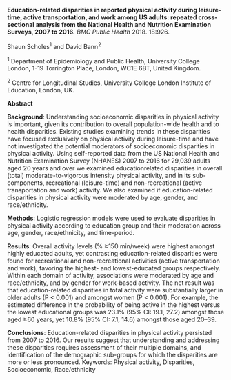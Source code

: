 **Education-related disparities in reported physical activity during leisure-time, active transportation, and work among US adults:
repeated cross-sectional analysis from the National Health and Nutrition Examination
Surveys, 2007 to 2016.** *BMC Public Health* 2018. 18:926.

Shaun Scholes<sup>1</sup> and David Bann<sup>2<sup>
  
<sup>1</sup> Department of Epidemiology and Public Health, University College London, 1-19 Torrington Place, London, WC1E 6BT, United Kingdom.

<sup>2</sup> Centre for Longitudinal Studies, University College London Institute of Education, London, UK.

**Abstract**

**Background**: Understanding socioeconomic disparities in physical activity is important, given its contribution to
overall population-wide health and to health disparities. Existing studies examining trends in these disparities have
focused exclusively on physical activity during leisure-time and have not investigated the potential moderators of
socioeconomic disparities in physical activity. Using self-reported data from the US National Health and Nutrition
Examination Survey (NHANES) 2007 to 2016 for 29,039 adults aged 20 years and over we examined educationrelated
disparities in overall (total) moderate-to-vigorous intensity physical activity, and in its sub-components,
recreational (leisure-time) and non-recreational (active transportation and work) activity. We also examined if
education-related disparities in physical activity were moderated by age, gender, and race/ethnicity.

**Methods**: Logistic regression models were used to evaluate disparities in physical activity according to education
group and their moderation across age, gender, race/ethnicity, and time-period.

**Results**: Overall activity levels (% ≥150 min/week) were highest amongst highly educated adults, yet contrasting
education-related disparities were found for recreational and non-recreational activities (active transportation and
work), favoring the highest- and lowest-educated groups respectively. Within each domain of activity, associations
were moderated by age and race/ethnicity, and by gender for work-based activity. The net result was that
education-related disparities in total activity were substantially larger in older adults (P < 0.001) and amongst
women (P < 0.001). For example, the estimated difference in the probability of being active in the highest versus
the lowest educational groups was 23.1% (95% CI: 19.1, 27.2) amongst those aged ≥60 years, yet 10.8% (95% CI: 7.1,
14.6) amongst those aged 20–39.

**Conclusions**: Education-related disparities in physical activity persisted from 2007 to 2016. Our results suggest that
understanding and addressing these disparities requires assessment of their multiple domains, and identification of
the demographic sub-groups for which the disparities are more or less pronounced.
Keywords: Physical activity, Disparities, Socioeconomic, Race/ethnicity
